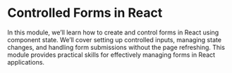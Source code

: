 # Controlled Forms in React

In this module, we’ll learn how to create and control forms in React using component state. We’ll cover setting up controlled inputs, managing state changes, and handling form submissions without the page refreshing. This module provides practical skills for effectively managing forms in React applications.